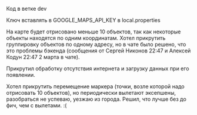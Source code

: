 Код в ветке dev

Ключ вставлять в GOOGLE_MAPS_API_KEY в local.properties

На карте будет отрисовано меньше 10 объектов, так как некоторые объекты находятся по одним 
координатам. Хотел прикрутить группировку объектов по одному адресу, но в чате было решено, что
это проблемы бэкенда (сообщения от Сергей Никонов 22:47 и Алексей Кодун 22:47 2 марта в чате).

Прикрутил обработку отсутствия интернета и загрузку данных при его появлении.

Хотел прикрутить перемещение маркера (точки, возле которой надо отрисовать 10 объектов), но 
периодически вылетают эксепшены, разобраться не успеваю, уезжаю из города. Решил, что лучше без
до фич, чем с вылетами. :(
